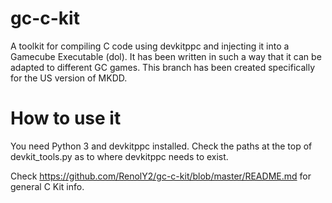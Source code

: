 # gc-c-kit
A toolkit for compiling C code using devkitppc and injecting it into a Gamecube Executable (dol). 
It has been written in such a way that it can be adapted to different GC games.
This branch has been created specifically for the US version of MKDD.

# How to use it 
You need Python 3 and devkitppc installed. Check the paths at the top of devkit_tools.py as to
where devkitppc needs to exist.

Check https://github.com/RenolY2/gc-c-kit/blob/master/README.md for general C Kit info.